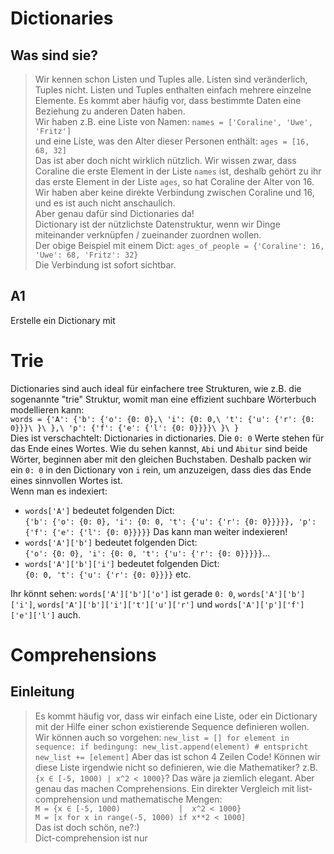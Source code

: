 # Dictionaries
## Was sind sie?
> Wir kennen schon Listen und Tuples alle. Listen sind veränderlich, Tuples nicht.
> Listen und Tuples enthalten einfach mehrere einzelne Elemente.
> Es kommt aber häufig vor, dass bestimmte Daten eine Beziehung zu anderen Daten haben.\
> Wir haben z.B. eine Liste von Namen: `names = ['Coraline', 'Uwe', 'Fritz']`\
> und eine Liste, was den Alter dieser Personen enthält: `ages = [16, 68, 32]`\
> Das ist aber doch nicht wirklich nützlich. Wir wissen zwar, dass Coraline die erste Element in der Liste `names` ist,
> deshalb gehört zu ihr das erste Element in der Liste `ages`, so hat Coraline der Alter von 16.
> Wir haben aber keine direkte Verbindung zwischen Coraline und 16, und es ist auch nicht anschaulich.\
> Aber genau dafür sind Dictionaries da!\
> Dictionary ist der nützlichste Datenstruktur, wenn wir Dinge miteinander verknüpfen / zueinander zuordnen wollen.\
> Der obige Beispiel mit einem Dict: `ages_of_people = {'Coraline': 16, 'Uwe': 68, 'Fritz': 32}`\
> Die Verbindung ist sofort sichtbar.

## A1
Erstelle ein Dictionary mit 

# Trie
Dictionaries sind auch ideal für einfachere tree Strukturen, wie z.B. die sogenannte "trie" Struktur, womit man eine effizient suchbare Wörterbuch modellieren kann:\
`words = {'A': {'b': {'o': {0: 0},\
                      'i': {0: 0,\
                            't': {'u': {'r': {0: 0}}}\
                           }\
                     },\
                'p': {'f': {'e': {'l': {0: 0}}}}\
               }\
         }`\
Dies ist verschachtelt: Dictionaries in dictionaries. Die `0: 0` Werte stehen für das Ende eines Wortes. Wie du sehen kannst, `Abi` und `Abitur` sind beide Wörter, beginnen aber mit den gleichen Buchstaben. Deshalb packen wir ein `0: 0` in den Dictionary von `i` rein, um anzuzeigen, dass dies das Ende eines sinnvollen Wortes ist.\
Wenn man es indexiert:
- `words['A']` bedeutet folgenden Dict:\
`{'b': {'o': {0: 0}, 'i': {0: 0, 't': {'u': {'r': {0: 0}}}}}, 'p': {'f': {'e': {'l': {0: 0}}}}}` Das kann man weiter indexieren!
- `words['A']['b']` bedeutet folgenden Dict:\
`{'o': {0: 0}, 'i': {0: 0, 't': {'u': {'r': {0: 0}}}}}`...
- `words['A']['b']['i']` bedeutet folgenden Dict:\
`{0: 0, 't': {'u': {'r': {0: 0}}}}` etc.

Ihr könnt sehen:
`words['A']['b']['o']` ist gerade `0: 0`, `words['A']['b']['i']`, `words['A']['b']['i']['t']['u']['r']` und `words['A']['p']['f']['e']['l']` auch.

# Comprehensions
## Einleitung
> Es kommt häufig vor, dass wir einfach eine Liste, oder ein Dictionary mit der Hilfe einer schon existierende Sequence definieren wollen. Wir können auch so vorgehen:
> `new_list = []
> for element in sequence:
>     if bedingung:
>         new_list.append(element)
>         # entspricht new_list += [element]`
> Aber das ist schon 4 Zeilen Code! Können wir diese Liste irgendwie nicht so definieren, wie die Mathematiker? z.B. `{x ∈ [-5, 1000) | x^2 < 1000}`? Das wäre ja ziemlich elegant.
> Aber genau das machen Comprehensions. Ein direkter Vergleich mit list-comprehension und mathematische Mengen: \
`M = {x ∈ [-5, 1000)             |  x^2 < 1000}`\
`M = [x for x in range(-5, 1000) if x**2 < 1000]`\
> Das ist doch schön, ne?:)\
> Dict-comprehension ist nur 
